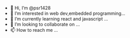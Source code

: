 - 👋 Hi, I’m @psr1428
- 👀 I’m interested in web dev,embedded programming...
- 🌱 I’m currently learning react and javascript ...
- 💞️ I’m looking to collaborate on ...
- 📫 How to reach me ...

<!---
psr1428/psr1428 is a ✨ special ✨ repository because its `README.md` (this file) appears on your GitHub profile.
You can click the Preview link to take a look at your changes.
--->

